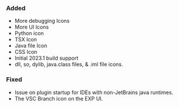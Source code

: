 ### Added
- More debugging Icons
- More UI Icons
- Python icon
- TSX Icon
- Java file Icon
- CSS Icon
- Initial 2023.1 build support
- dll, so, dylib, java.class files, & .iml file icons.


### Fixed

- Issue on plugin startup for IDEs with non-JetBrains java runtimes.
- The VSC Branch icon on the EXP UI.